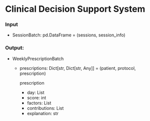 
# Clinical Decision Support System

### Input

- SessionBatch: pd.DataFrame = (sessions, session_info)

### Output:

- WeeklyPrescriptionBatch

    - prescriptions: Dict[str, Dict[str, Any]] = (patient, protocol, prescription)

        prescription

        - day: List
        - score: int
        - factors: List
        - contributions: List
        - explanation: str

